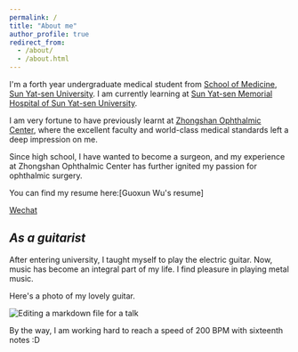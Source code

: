 ```yaml
---
permalink: /
title: "About me"
author_profile: true
redirect_from: 
  - /about/
  - /about.html
---
```


I'm a forth year undergraduate medical student from [School of Medicine](https://szmed.sysu.edu.cn/zh-hans), [Sun Yat-sen University](https://www.sysu.edu.cn/). I am currently learning at [Sun Yat-sen Memorial Hospital of Sun Yat-sen University](https://www.gzsys.org.cn/).

I am very fortune to have previously learnt at [Zhongshan Ophthalmic Center](https://www.gzzoc.com/), where the excellent faculty and world-class medical standards left a deep impression on me. 

Since high school, I have wanted to become a surgeon, and my experience at Zhongshan Ophthalmic Center has further ignited my passion for ophthalmic surgery.

You can find my resume here:[Guoxun Wu's resume]

[Wechat](../images/WechatQRcode.jpg)

*As a guitarist*
------
After entering university, I taught myself to play the electric guitar. Now, music has become an integral part of my life. I find pleasure in playing metal music. 

Here's a photo of my lovely guitar.

![Editing a markdown file for a talk](/images/PRSguitar.png)

By the way, I am working hard to reach a speed of 200 BPM with sixteenth notes :D
